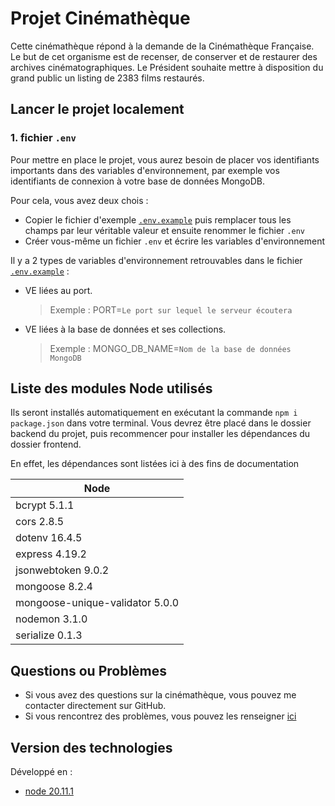 # Projet Cinémathèque

Cette cinémathèque répond à la demande de la Cinémathèque Française. Le but de cet organisme est de recenser, de conserver et de restaurer des archives cinématographiques. Le Président souhaite mettre à disposition du grand public un listing de 2383 films restaurés.

## Lancer le projet localement

### 1. fichier **`.env`**

Pour mettre en place le projet, vous aurez besoin de placer vos identifiants importants dans des variables d'environnement, par exemple vos identifiants de connexion à votre base de données MongoDB.

Pour cela, vous avez deux chois :

- Copier le fichier d'exemple [`.env.example`](https://github.com/christianbiango/projet-cinematheque/blob/main/.env.example) puis remplacer tous les champs par leur véritable valeur et ensuite renommer le fichier `.env`
- Créer vous-même un fichier `.env` et écrire les variables d'environnement

Il y a 2 types de variables d'environnement retrouvables dans le fichier [`.env.example`](https://github.com/christianbiango/projet-cinematheque/blob/main/.env.example) :

- VE liées au port.

  > Exemple : PORT=`Le port sur lequel le serveur écoutera`

- VE liées à la base de données et ses collections.

  > Exemple : MONGO_DB_NAME=`Nom de la base de données MongoDB`

## Liste des modules Node utilisés

Ils seront installés automatiquement en exécutant la commande `npm i package.json` dans votre terminal. Vous devrez être placé dans le dossier backend du projet, puis recommencer pour installer les dépendances du dossier frontend.

En effet, les dépendances sont listées ici à des fins de documentation

| <center>Node</center>           |
| ------------------------------- |
| bcrypt 5.1.1                    |
| cors 2.8.5                      |
| dotenv 16.4.5                   |
| express 4.19.2                  |
| jsonwebtoken 9.0.2              |
| mongoose 8.2.4                  |
| mongoose-unique-validator 5.0.0 |
| nodemon 3.1.0                   |
| serialize 0.1.3                 |

## Questions ou Problèmes

- Si vous avez des questions sur la cinémathèque, vous pouvez me contacter directement sur GitHub.
- Si vous rencontrez des problèmes, vous pouvez les renseigner [ici](https://github.com/christianbiango/projet-cinematheque/issues)

## Version des technologies

Développé en :

- [node 20.11.1](https://nodejs.org/en/blog/release/v20.11.1)
